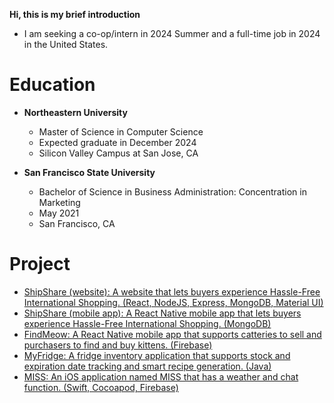 **Hi, this is my brief introduction**
* I am seeking a co-op/intern in 2024 Summer and a full-time job in 2024 in the United States.

# Education
* **Northeastern University**
  *  Master of Science in Computer Science
  *  Expected graduate in December 2024
  *  Silicon Valley Campus at San Jose, CA

* **San Francisco State University**
  * Bachelor of Science in Business Administration: Concentration in Marketing
  * May 2021
  * San Francisco, CA



# Project
* [ShipShare (website): A website that lets buyers experience Hassle-Free International Shopping. (React, NodeJS, Express, MongoDB, Material UI)](https://github.com/CuichanWu/web-dev-shipshare)
* [ShipShare (mobile app): A React Native mobile app that lets buyers experience Hassle-Free International Shopping. (MongoDB)](https://github.com/CuichanWu/ShipShare-mobile-App)
* [FindMeow: A React Native mobile app that supports catteries to sell and purchasers to find and buy kittens. (Firebase)](https://github.com/CuichanWu/MobileAppDev-FindMeow)
* [MyFridge: A fridge inventory application that supports stock and expiration date tracking and smart recipe generation. (Java)](https://github.com/CuichanWu/5004-InventoryManagement)
* [MISS: An iOS application named MISS that has a weather and chat function. (Swift, Cocoapod, Firebase)](https://github.com/CuichanWu/MISS-iOS-app)

